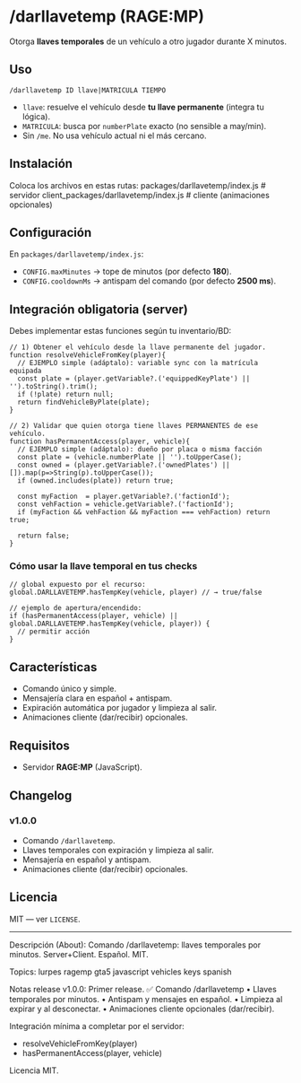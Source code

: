 # /darllavetemp (RAGE:MP)

Otorga **llaves temporales** de un vehículo a otro jugador durante X minutos.

## Uso
    /darllavetemp ID llave|MATRICULA TIEMPO
- `llave`: resuelve el vehículo desde **tu llave permanente** (integra tu lógica).
- `MATRICULA`: busca por `numberPlate` exacto (no sensible a may/min).
- Sin `/me`. No usa vehículo actual ni el más cercano.

## Instalación
Coloca los archivos en estas rutas:
    packages/darllavetemp/index.js        # servidor
    client_packages/darllavetemp/index.js # cliente (animaciones opcionales)

## Configuración
En `packages/darllavetemp/index.js`:
- `CONFIG.maxMinutes` → tope de minutos (por defecto **180**).
- `CONFIG.cooldownMs` → antispam del comando (por defecto **2500 ms**).

## Integración obligatoria (server)
Debes implementar estas funciones según tu inventario/BD:

    // 1) Obtener el vehículo desde la llave permanente del jugador.
    function resolveVehicleFromKey(player){
      // EJEMPLO simple (adáptalo): variable sync con la matrícula equipada
      const plate = (player.getVariable?.('equippedKeyPlate') || '').toString().trim();
      if (!plate) return null;
      return findVehicleByPlate(plate);
    }

    // 2) Validar que quien otorga tiene llaves PERMANENTES de ese vehículo.
    function hasPermanentAccess(player, vehicle){
      // EJEMPLO simple (adáptalo): dueño por placa o misma facción
      const plate = (vehicle.numberPlate || '').toUpperCase();
      const owned = (player.getVariable?.('ownedPlates') || []).map(p=>String(p).toUpperCase());
      if (owned.includes(plate)) return true;

      const myFaction  = player.getVariable?.('factionId');
      const vehFaction = vehicle.getVariable?.('factionId');
      if (myFaction && vehFaction && myFaction === vehFaction) return true;

      return false;
    }

### Cómo usar la llave temporal en tus checks
    // global expuesto por el recurso:
    global.DARLLAVETEMP.hasTempKey(vehicle, player) // → true/false

    // ejemplo de apertura/encendido:
    if (hasPermanentAccess(player, vehicle) || global.DARLLAVETEMP.hasTempKey(vehicle, player)) {
      // permitir acción
    }

## Características
- Comando único y simple.
- Mensajería clara en español + antispam.
- Expiración automática por jugador y limpieza al salir.
- Animaciones cliente (dar/recibir) opcionales.

## Requisitos
- Servidor **RAGE:MP** (JavaScript).

## Changelog
### v1.0.0
- Comando `/darllavetemp`.
- Llaves temporales con expiración y limpieza al salir.
- Mensajería en español y antispam.
- Animaciones cliente (dar/recibir) opcionales.

## Licencia
MIT — ver `LICENSE`.


--- 
Descripción (About): Comando /darllavetemp: llaves temporales por minutos. Server+Client. Español. MIT.

Topics: lurpes ragemp gta5 javascript vehicles keys spanish

Notas release v1.0.0:
Primer release.
✅ Comando /darllavetemp
• Llaves temporales por minutos.
• Antispam y mensajes en español.
• Limpieza al expirar y al desconectar.
• Animaciones cliente opcionales (dar/recibir).

Integración mínima a completar por el servidor:
- resolveVehicleFromKey(player)
- hasPermanentAccess(player, vehicle)

Licencia MIT.
